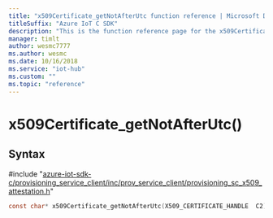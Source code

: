 ```yaml
---                             
title: "x509Certificate_getNotAfterUtc function reference | Microsoft Docs" 
titleSuffix: "Azure IoT C SDK"            
description: "This is the function reference page for the x509Certificate_getNotAfterUtc() function in the Azure IoT C SDK. This SDK is used with Azure IoT Hub and Azure IoT Hub Device Provisioning Service"            
manager: timlt                 
author: wesmc7777              
ms.author: wesmc               
ms.date: 10/16/2018                    
ms.service: "iot-hub"             
ms.custom: ""                
ms.topic: "reference"        
---                            
```


# x509Certificate_getNotAfterUtc()

## Syntax

\#include "[azure-iot-sdk-c/provisioning_service_client/inc/prov_service_client/provisioning_sc_x509_attestation.h](../provisioning-sc-x509-attestation-h.md)"  
```C
const char* x509Certificate_getNotAfterUtc(X509_CERTIFICATE_HANDLE  C2);
```

